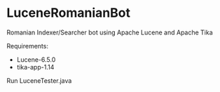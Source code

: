 # LuceneRomanianBot
Romanian Indexer/Searcher bot using Apache Lucene and Apache Tika

Requirements:
- Lucene-6.5.0
- tika-app-1.14

Run LuceneTester.java
